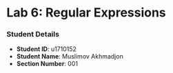 # Lab 6: Regular Expressions

### Student Details

- **Student ID**: u1710152
- **Student Name**: Muslimov Akhmadjon
- **Section Number**: 001
